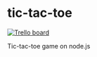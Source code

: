 # tic-tac-toe

[![Trello board][trello-badge]][trello-board-url]

Tic-tac-toe game on node.js

[trello-badge]: https://img.shields.io/badge/style-board-blue.svg?label=Trello&logo=trello&style=flat
[trello-board-url]: https://trello.com/b/KGmjqC6V/tic-tac-toe

